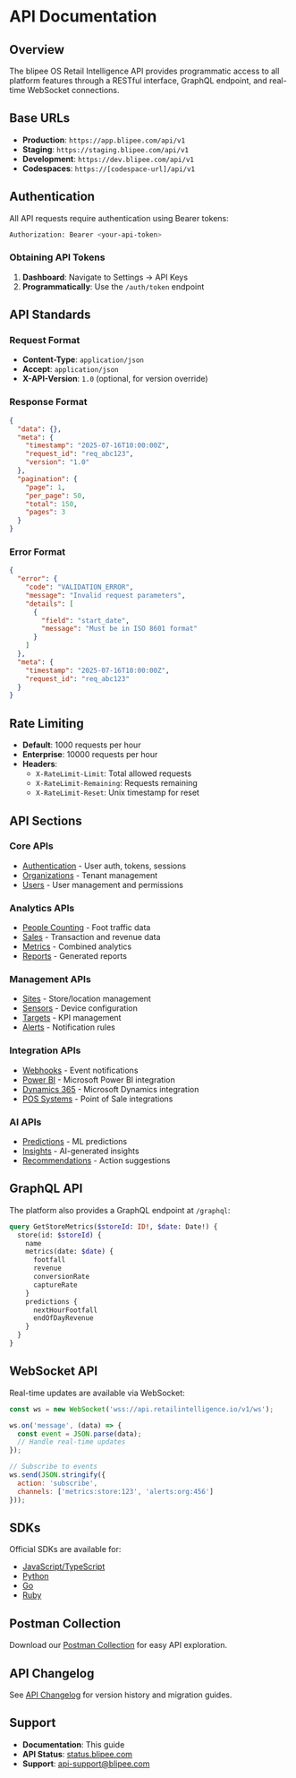 # API Documentation

## Overview

The blipee OS Retail Intelligence API provides programmatic access to all platform features through a RESTful interface, GraphQL endpoint, and real-time WebSocket connections.

## Base URLs

- **Production**: `https://app.blipee.com/api/v1`
- **Staging**: `https://staging.blipee.com/api/v1`
- **Development**: `https://dev.blipee.com/api/v1`
- **Codespaces**: `https://[codespace-url]/api/v1`

## Authentication

All API requests require authentication using Bearer tokens:

```bash
Authorization: Bearer <your-api-token>
```

### Obtaining API Tokens

1. **Dashboard**: Navigate to Settings → API Keys
2. **Programmatically**: Use the `/auth/token` endpoint

## API Standards

### Request Format

- **Content-Type**: `application/json`
- **Accept**: `application/json`
- **X-API-Version**: `1.0` (optional, for version override)

### Response Format

```json
{
  "data": {},
  "meta": {
    "timestamp": "2025-07-16T10:00:00Z",
    "request_id": "req_abc123",
    "version": "1.0"
  },
  "pagination": {
    "page": 1,
    "per_page": 50,
    "total": 150,
    "pages": 3
  }
}
```

### Error Format

```json
{
  "error": {
    "code": "VALIDATION_ERROR",
    "message": "Invalid request parameters",
    "details": [
      {
        "field": "start_date",
        "message": "Must be in ISO 8601 format"
      }
    ]
  },
  "meta": {
    "timestamp": "2025-07-16T10:00:00Z",
    "request_id": "req_abc123"
  }
}
```

## Rate Limiting

- **Default**: 1000 requests per hour
- **Enterprise**: 10000 requests per hour
- **Headers**:
  - `X-RateLimit-Limit`: Total allowed requests
  - `X-RateLimit-Remaining`: Requests remaining
  - `X-RateLimit-Reset`: Unix timestamp for reset

## API Sections

### Core APIs

- [Authentication](./authentication.md) - User auth, tokens, sessions
- [Organizations](./organizations.md) - Tenant management
- [Users](./users.md) - User management and permissions

### Analytics APIs

- [People Counting](./people-counting.md) - Foot traffic data
- [Sales](./sales.md) - Transaction and revenue data
- [Metrics](./metrics.md) - Combined analytics
- [Reports](./reports.md) - Generated reports

### Management APIs

- [Sites](./sites.md) - Store/location management
- [Sensors](./sensors.md) - Device configuration
- [Targets](./targets.md) - KPI management
- [Alerts](./alerts.md) - Notification rules

### Integration APIs

- [Webhooks](./webhooks.md) - Event notifications
- [Power BI](./powerbi.md) - Microsoft Power BI integration
- [Dynamics 365](./dynamics.md) - Microsoft Dynamics integration
- [POS Systems](./pos-systems.md) - Point of Sale integrations

### AI APIs

- [Predictions](./predictions.md) - ML predictions
- [Insights](./insights.md) - AI-generated insights
- [Recommendations](./recommendations.md) - Action suggestions

## GraphQL API

The platform also provides a GraphQL endpoint at `/graphql`:

```graphql
query GetStoreMetrics($storeId: ID!, $date: Date!) {
  store(id: $storeId) {
    name
    metrics(date: $date) {
      footfall
      revenue
      conversionRate
      captureRate
    }
    predictions {
      nextHourFootfall
      endOfDayRevenue
    }
  }
}
```

## WebSocket API

Real-time updates are available via WebSocket:

```javascript
const ws = new WebSocket('wss://api.retailintelligence.io/v1/ws');

ws.on('message', (data) => {
  const event = JSON.parse(data);
  // Handle real-time updates
});

// Subscribe to events
ws.send(JSON.stringify({
  action: 'subscribe',
  channels: ['metrics:store:123', 'alerts:org:456']
}));
```

## SDKs

Official SDKs are available for:

- [JavaScript/TypeScript](https://github.com/blipee/js-sdk)
- [Python](https://github.com/blipee/python-sdk)
- [Go](https://github.com/blipee/go-sdk)
- [Ruby](https://github.com/blipee/ruby-sdk)

## Postman Collection

Download our [Postman Collection](https://www.postman.com/blipee/workspace/blipee-os-retail-intelligence-api) for easy API exploration.

## API Changelog

See [API Changelog](./CHANGELOG.md) for version history and migration guides.

## Support

- **Documentation**: This guide
- **API Status**: [status.blipee.com](https://status.blipee.com)
- **Support**: api-support@blipee.com